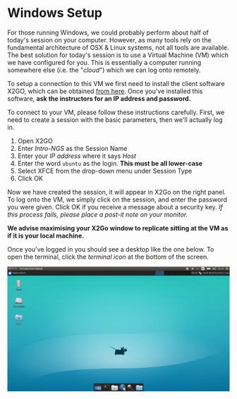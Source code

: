 # Windows Setup

For those running Windows, we could probably perform about half of today's session on your computer.
However, as many tools rely on the fundamental architecture of OSX & Linux systems, not all tools are available.
The best solution for today's session is to use a Virtual Machine (VM) which we have configured for you.
This is essentially a computer running somewhere else (i.e. the "*cloud*") which we can log onto remotely.

To setup a connection to this VM we first need to install the client software X2GO, which can be obtained [from here](https://code.x2go.org/releases/binary-win32/x2goclient/releases/4.1.0.0-2017.03.11/x2goclient-4.1.0.0-2017.03.11-setup.exe).
Once you've installed this software, **ask the instructors for an IP address and password.**

To connect to your VM, please follow these instructions carefully.
First, we need to create a session with the basic parameters, then we'll actually log in.

1. Open X2GO
2. Enter *Intro-NGS* as the Session Name
3. Enter your *IP address* where it says *Host*
4. Enter the word `ubuntu` as the login. **This must be all lower-case**
5. Select XFCE from the drop-down menu under Session Type
6. Click OK

Now we have created the session, it will appear in X2Go on the right panel.
To log onto the VM, we simply click on the session, and enter the password you were given.
Click OK if you receive a message about a security key.
*If this process fails, please place a post-it note on your monitor.*

**We advise maximising your X2Go window to replicate sitting at the VM as if it is your local machine.**

Once you've logged in you should see a desktop like the one below.
To open the terminal, click the *terminal icon* at the bottom of the screen.

![](images/VM_Desktop.png)
